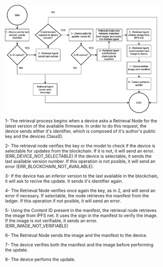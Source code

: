 ![Retrieval Flow](RetrieveUpdate.drawio.png?raw=true "Retrieval Flow")

1- The retrieval process begins when a device asks a Retrieval Node for the latest version
of the available firmware. In order to do this request, the device sends either it's identifier,
which is composed of it's author's public key and the devices ClassID.

2- The retrieval node verifies the key or the model to check if the device is selectable
for updates from the blockchain. If it is not, it will send an error. (ERR_DEVICE_NOT_SELECTABLE)
If the device is selectable, it sends the last available version number. If this operation
is not posible, it will send an error (ERR_BLOCKCHAIN_NOT_AVAILABLE).

3- If the device has an inferior version to the last available in the blockchain, it will
ask to recive the update. It sends it's identifier again.

4- The Retrieval Node verifies once again the key, as in 2, and will send an error if necesary.
If selectable, the node retrieves the manifest from the ledger. If this operation if not posible,
it will send an error.

5- Using the Content ID present in the manifest, the retrieval node retrieves the image
from IPFS net. It uses the sign in the manifest to verify the image. If the image is not
verifiable, it sends an error. (ERR_IMAGE_NOT_VERIFIABLE)

6- The Retrieval Node sends the image and the manifest to the device.

7- The device verifies both the manifest and the image before performing the update.

8- The device perfoms the update.